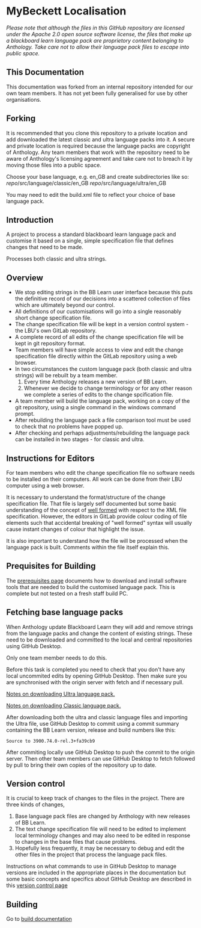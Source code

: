 # MyBeckett Localisation

*Please note that although the files in this GitHub repository are licensed
under the Apache 2.0 open source software license, the files that make up a
blackboard learn language pack are proprietory content belonging to Anthology.
Take care not to allow their language pack files to escape into public space.*

## This Documentation ##

This documentation was forked from an internal repository intended for
our own team members. It has not yet been fully generalised for use by other
organisations.

## Forking ##

It is recommended that you clone this repository to a private location and
add downloaded the latest classic and ultra language packs into it. A
secure and private location is required because the language packs are 
copyright of Anthology. Any team members that work with the repository
need to be aware of Anthology's licensing agreement and take care not to
breach it by moving those files into a public space.

Choose your base language, e.g. en_GB and create subdirectories like so:
	*repo*/src/language/classic/en_GB
	*repo*/src/language/ultra/en_GB

You may need to edit the build.xml file to reflect your choice of base
language pack.

## Introduction

A project to process a standard blackboard learn language pack and customise it
based on a single, simple specification file that defines changes that need to
be made.

Processes both classic and ultra strings.

## Overview

- We stop editing strings in the BB Learn user interface because this puts the
definitive record of our decisions into a scattered collection of files which
are ultimately beyond our control.
- All definitions of our customisations will go into a single reasonably short
change specification file.
- The change specification file will be kept in a version control system - the
LBU's own GitLab repository.
- A complete record of all edits of the change specification file will be 
kept in git repository format.
- Team members will have simple access to view and edit the change specification
file directly within the GitLab repository using a web browser.
- In two circumstances the custom language pack (both classic and ultra strings)
will be rebuilt by a team member.
    1. Every time Anthology releases a new version of BB Learn.
    2. Whenever we decide to change terminology or for any other reason we complete
    a series of edits to the change spcification file.
- A team member will build the language pack, working on a copy of the git
repository, using a single command in the windows command prompt.
- After rebuilding the language pack a file comparison tool must be used to
check that no problems have popped up. 
- After checking and perhaps adjustments/rebuilding the language pack can be
installed in two stages - for classic and ultra.

## Instructions for Editors

For team members who edit the change specification file no software needs to 
be installed on their computers. All work can be done from their LBU computer
using a web browser.

It is necessary to understand the format/structure of the change specification 
file. That file is largely self documented but some basic understanding of
the concept of [well formed](docs/xml.md) with respect to the XML file specification.
However, the editors in GitLab provide colour coding of file elements such
that accidental breaking of "well formed" syntax will usually cause instant
changes of colour that highlight the issue.

It is also important to understand how the file will be processed when
the language pack is built. Comments within the file itself explain this.

## Prequisites for Building

The [prerequisites page](docs/prerequisites.md) documents how to download
and install software tools that are needed to build the customised language pack.
This is complete but not tested on a fresh staff build PC.

## Fetching base language packs

When Anthology update Blackboard Learn they will add and remove strings
from the language packs and change the content of existing strings. These
need to be downloaded and committed to the local and central repositories
using GitHub Desktop.

Only one team member needs to do this.

Before this task is completed you need to check that you don't have any
local uncommited edits by opening GitHub Desktop. Then make sure you are
synchronised with the origin server with fetch and if necessary pull.

[Notes on downloading Ultra language pack.](docs/ultra.md)

[Notes on downloading Classic language pack.](docs/classic.md)

After downloading both the ultra and classic language files and importing the
Ultra file, use GitHub Desktop to commit using a commit summary containing
the BB Learn version, release and build numbers like this:

    Source to 3900.74.0-rel.3+fa39cb9

After commiting locally use GitHub Desktop to push the commit to the origin server.
Then other team members can use GitHub Desktop to fetch followed by pull to bring 
their own copies of the repository up to date.

## Version control

It is crucial to keep track of changes to the files in the project. There are
three kinds of changes,

1. Base language pack files are changed by Anthology with new releases of BB Learn.
2. The text change specification file will need to be edited to implement local terminology changes
and may also need to be edited in response to changes in the base files that cause problems.
3. Hopefully less frequently, it may be necessary to debug and edit the other files in the
project that process the language pack files.

Instructions on what commands to use in GitHub Desktop to manage versions are 
included in the appropriate places in the documentation but some basic concepts
and specifics about GitHub Desktop are described in this [version control page](docs/versioning.md)

## Building

Go to [build documentation](docs/building.md)

